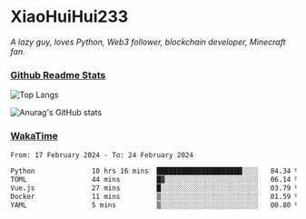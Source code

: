 # XiaoHuiHui233

*A lazy guy, loves Python, Web3 follower, blockchain developer, Minecraft fan.*

### [Github Readme Stats](https://github.com/anuraghazra/github-readme-stats)

![Top Langs](https://github-readme-stats.vercel.app/api/top-langs/?username=XiaoHuiHui233&layout=compact&theme=github_dark)

![Anurag's GitHub stats](https://github-readme-stats.vercel.app/api?username=XiaoHuiHui233&show_icons=true&theme=github_dark)

### [WakaTime](https://wakatime.com)

<!--START_SECTION:waka-->

```txt
From: 17 February 2024 - To: 24 February 2024

Python              10 hrs 16 mins  █████████████████████░░░░   84.34 %
TOML                44 mins         █▓░░░░░░░░░░░░░░░░░░░░░░░   06.14 %
Vue.js              27 mins         █░░░░░░░░░░░░░░░░░░░░░░░░   03.79 %
Docker              11 mins         ▒░░░░░░░░░░░░░░░░░░░░░░░░   01.59 %
YAML                5 mins          ▒░░░░░░░░░░░░░░░░░░░░░░░░   00.80 %
```

<!--END_SECTION:waka-->
